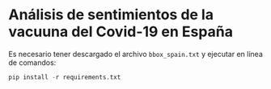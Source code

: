 # Análisis de sentimientos de la vacuuna del Covid-19 en España

Es necesario tener descargado el archivo ``` bbox_spain.txt ``` y ejecutar en línea de comandos:

```python
pip install -r requirements.txt
```
